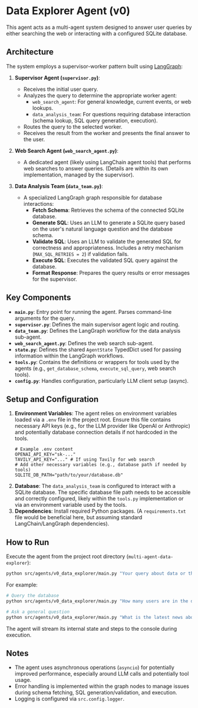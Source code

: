 # Data Explorer Agent (v0)

This agent acts as a multi-agent system designed to answer user queries by either searching the web or interacting with a configured SQLite database.

## Architecture

The system employs a supervisor-worker pattern built using [LangGraph](https://python.langchain.com/docs/langgraph/):

1.  **Supervisor Agent (`supervisor.py`)**:
    *   Receives the initial user query.
    *   Analyzes the query to determine the appropriate worker agent:
        *   `web_search_agent`: For general knowledge, current events, or web lookups.
        *   `data_analysis_team`: For questions requiring database interaction (schema lookup, SQL query generation, execution).
    *   Routes the query to the selected worker.
    *   Receives the result from the worker and presents the final answer to the user.

2.  **Web Search Agent (`web_search_agent.py`)**:
    *   A dedicated agent (likely using LangChain agent tools) that performs web searches to answer queries. (Details are within its own implementation, managed by the supervisor).

3.  **Data Analysis Team (`data_team.py`)**:
    *   A specialized LangGraph graph responsible for database interactions:
        *   **Fetch Schema**: Retrieves the schema of the connected SQLite database.
        *   **Generate SQL**: Uses an LLM to generate a SQLite query based on the user's natural language question and the database schema.
        *   **Validate SQL**: Uses an LLM to validate the generated SQL for correctness and appropriateness. Includes a retry mechanism (`MAX_SQL_RETRIES = 2`) if validation fails.
        *   **Execute SQL**: Executes the validated SQL query against the database.
        *   **Format Response**: Prepares the query results or error messages for the supervisor.

## Key Components

*   **`main.py`**: Entry point for running the agent. Parses command-line arguments for the query.
*   **`supervisor.py`**: Defines the main supervisor agent logic and routing.
*   **`data_team.py`**: Defines the LangGraph workflow for the data analysis sub-agent.
*   **`web_search_agent.py`**: Defines the web search sub-agent.
*   **`state.py`**: Defines the shared `AgentState` TypedDict used for passing information within the LangGraph workflows.
*   **`tools.py`**: Contains the definitions or wrappers for tools used by the agents (e.g., `get_database_schema`, `execute_sql_query`, web search tools).
*   **`config.py`**: Handles configuration, particularly LLM client setup (async).

## Setup and Configuration

1.  **Environment Variables**: The agent relies on environment variables loaded via a `.env` file in the project root. Ensure this file contains necessary API keys (e.g., for the LLM provider like OpenAI or Anthropic) and potentially database connection details if not hardcoded in the tools.
    ```dotenv
    # Example .env content
    OPENAI_API_KEY="sk-..."
    TAVILY_API_KEY="..." # If using Tavily for web search
    # Add other necessary variables (e.g., database path if needed by tools)
    SQLITE_DB_PATH="path/to/your/database.db"
    ```
2.  **Database**: The `data_analysis_team` is configured to interact with a SQLite database. The specific database file path needs to be accessible and correctly configured, likely within the `tools.py` implementation or via an environment variable used by the tools.
3.  **Dependencies**: Install required Python packages. (A `requirements.txt` file would be beneficial here, but assuming standard LangChain/LangGraph dependencies).

## How to Run

Execute the agent from the project root directory (`multi-agent-data-explorer`):

```bash
python src/agents/v0_data_explorer/main.py "Your query about data or the web"
```

For example:

```bash
# Query the database
python src/agents/v0_data_explorer/main.py "How many users are in the database?"

# Ask a general question
python src/agents/v0_data_explorer/main.py "What is the latest news about AI?"
```

The agent will stream its internal state and steps to the console during execution.

## Notes

*   The agent uses asynchronous operations (`asyncio`) for potentially improved performance, especially around LLM calls and potentially tool usage.
*   Error handling is implemented within the graph nodes to manage issues during schema fetching, SQL generation/validation, and execution.
*   Logging is configured via `src.config.logger`. 
